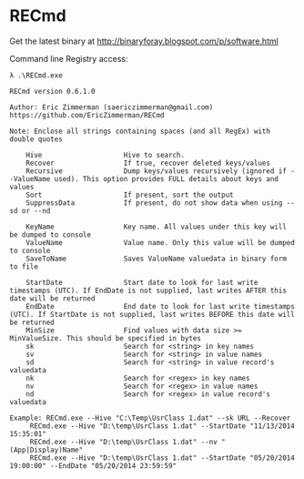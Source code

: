 # RECmd

Get the latest binary at http://binaryforay.blogspot.com/p/software.html

Command line Registry access:
	
	λ .\RECmd.exe

	RECmd version 0.6.1.0
	
	Author: Eric Zimmerman (saericzimmerman@gmail.com)
	https://github.com/EricZimmerman/RECmd
	
	Note: Enclose all strings containing spaces (and all RegEx) with double quotes

        Hive                    Hive to search.
        Recover                 If true, recover deleted keys/values
        Recursive               Dump keys/values recursively (ignored if --ValueName used). This option provides FULL details about keys and values
        Sort                    If present, sort the output
        SuppressData            If present, do not show data when using --sd or --nd

        KeyName                 Key name. All values under this key will be dumped to console
        ValueName               Value name. Only this value will be dumped to console
        SaveToName              Saves ValueName valuedata in binary form to file

        StartDate               Start date to look for last write timestamps (UTC). If EndDate is not supplied, last writes AFTER this date will be returned
        EndDate                 End date to look for last write timestamps (UTC). If StartDate is not supplied, last writes BEFORE this date will be returned
        MinSize                 Find values with data size >= MinValueSize. This should be specified in bytes
        sk                      Search for <string> in key names
        sv                      Search for <string> in value names
        sd                      Search for <string> in value record's valuedata
        nk                      Search for <regex> in key names
        nv                      Search for <regex> in value names
        nd                      Search for <regex> in value record's valuedata

	Example: RECmd.exe --Hive "C:\Temp\UsrClass 1.dat" --sk URL --Recover
         RECmd.exe --Hive "D:\temp\UsrClass 1.dat" --StartDate "11/13/2014 15:35:01"
         RECmd.exe --Hive "D:\temp\UsrClass 1.dat" --nv "(App|Display)Name"
         RECmd.exe --Hive "D:\temp\UsrClass 1.dat" --StartDate "05/20/2014 19:00:00" --EndDate "05/20/2014 23:59:59"
